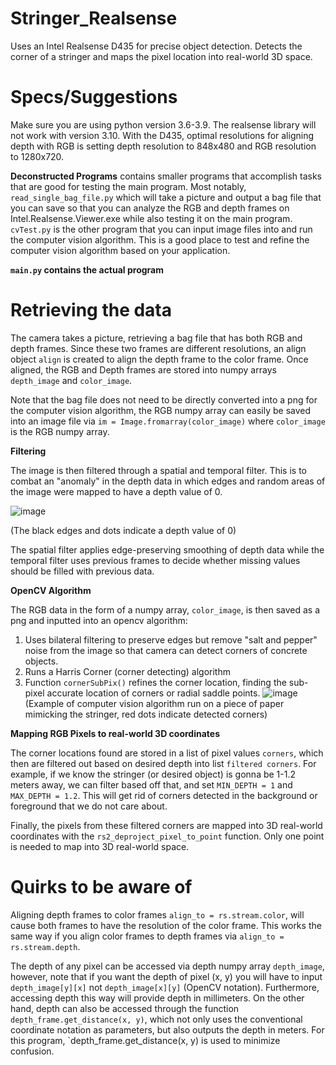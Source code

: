 # Stringer_Realsense
Uses an Intel Realsense D435 for precise object detection. Detects the corner of a stringer and maps the pixel location into real-world 3D space.

# Specs/Suggestions

Make sure you are using python version 3.6-3.9. The realsense library will not work with version 3.10.
With the D435, optimal resolutions for aligning depth with RGB is setting depth resolution to 848x480 and RGB resolution to 1280x720.

**Deconstructed Programs** contains smaller programs that accomplish tasks that are good for testing the main program. Most notably,
`read_single_bag_file.py` which will take a picture and output a bag file that you can save so that you can analyze the RGB and depth frames on Intel.Realsense.Viewer.exe while also testing it on the main program. `cvTest.py` is the other program that you can input image files into and run the computer vision algorithm. This is a good place to test and refine the computer vision algorithm based on your application.

**`main.py` contains the actual program**

# Retrieving the data

The camera takes a picture, retrieving a bag file that has both RGB and depth frames. Since these two frames are different resolutions, an align object `align` is created to align the depth frame to the color frame. Once aligned, the RGB and Depth frames are stored into numpy arrays `depth_image` and `color_image`. 

Note that the bag file does not need to be directly converted into a png for the computer vision algorithm, the RGB numpy array can easily be saved into an image file via `im = Image.fromarray(color_image)` where `color_image` is the RGB numpy array.

**Filtering**

The image is then filtered through a spatial and temporal filter. This is to combat an "anomaly" in the depth data in which edges and random areas of the image were mapped to have a depth value of 0.

![image](https://user-images.githubusercontent.com/86447811/170658290-0cc7bb66-e418-4de8-aeb1-aaf6024bca83.png)

(The black edges and dots indicate a depth value of 0)

The spatial filter applies edge-preserving smoothing of depth data while the temporal filter uses previous frames to decide whether missing values should be filled with previous data.

**OpenCV Algorithm**

The RGB data in the form of a numpy array, `color_image`, is then saved as a png and inputted into an opencv algorithm:
1. Uses bilateral filtering to preserve edges but remove "salt and pepper" noise from the image so that camera can detect corners of concrete objects.
2. Runs a Harris Corner (corner detecting) algorithm
3. Function `cornerSubPix()` refines the corner location, finding the sub-pixel accurate location of corners or radial saddle points.
![image](https://user-images.githubusercontent.com/86447811/171096614-a89233b2-7610-40a9-bdd4-0c40ac79e9a9.png)
(Example of computer vision algorithm run on a piece of paper mimicking the stringer, red dots indicate detected corners)


**Mapping RGB Pixels to real-world 3D coordinates**

The corner locations found are stored in a list of pixel values `corners`, which then are filtered out based on desired depth into list `filtered corners`. For example, if we know the stringer (or desired object) is gonna be 1-1.2 meters away, we can filter based off that, and set `MIN_DEPTH = 1` and `MAX_DEPTH = 1.2`. This will get rid of corners detected in the background or foreground that we do not care about.

Finally, the pixels from these filtered corners are mapped into 3D real-world coordinates with the `rs2_deproject_pixel_to_point` function. Only one point is needed to map into 3D real-world space.

# Quirks to be aware of
Aligning depth frames to color frames `align_to = rs.stream.color`, will cause both frames to have the resolution of the color frame. This works the same way if you align color frames to depth frames via `align_to = rs.stream.depth`.

The depth of any pixel can be accessed via depth numpy array `depth_image`, however, note that if you want the depth of pixel (x, y) you will have to input `depth_image[y][x]` not `depth_image[x][y]` (OpenCV notation). Furthermore, accessing depth this way will provide depth in millimeters. On the other hand, depth can also be accessed through the function `depth_frame.get_distance(x, y)`, which not only uses the conventional coordinate notation as parameters, but also outputs the depth in meters. For this program, `depth_frame.get_distance(x, y) is used to minimize confusion.

